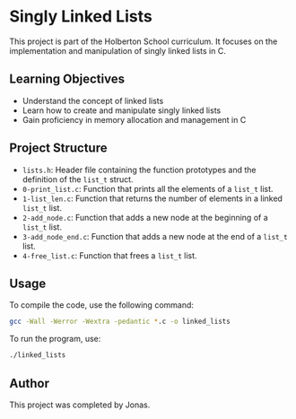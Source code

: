 # Singly Linked Lists

This project is part of the Holberton School curriculum. It focuses on the implementation and manipulation of singly linked lists in C.

## Learning Objectives

- Understand the concept of linked lists
- Learn how to create and manipulate singly linked lists
- Gain proficiency in memory allocation and management in C

## Project Structure

- `lists.h`: Header file containing the function prototypes and the definition of the `list_t` struct.
- `0-print_list.c`: Function that prints all the elements of a `list_t` list.
- `1-list_len.c`: Function that returns the number of elements in a linked `list_t` list.
- `2-add_node.c`: Function that adds a new node at the beginning of a `list_t` list.
- `3-add_node_end.c`: Function that adds a new node at the end of a `list_t` list.
- `4-free_list.c`: Function that frees a `list_t` list.

## Usage

To compile the code, use the following command:

```sh
gcc -Wall -Werror -Wextra -pedantic *.c -o linked_lists
```

To run the program, use:

```sh
./linked_lists
```

## Author

This project was completed by Jonas.

